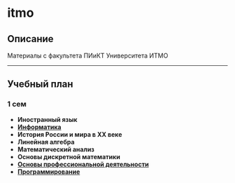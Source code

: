# itmo
## **Описание**
Материалы с факультета ПИиКТ Университета ИТМО

-----
## **Учебный план**
### **1 сем**
- **Иностранный язык**
- [**Информатика**](https://github.com/kihort-si/itmo/tree/main/infa)
- **История России и мира в ХХ веке**
- **Линейная алгебра**
- **Математический анализ**
- **Основы дискретной математики**
- [**Основы профессиональной деятельности**](https://github.com/kihort-si/itmo/tree/main/opd/labs)
- [**Программирование**](https://github.com/kihort-si/itmo/tree/main/proga)

